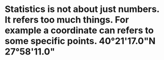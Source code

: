 # Statistics is not about just numbers. It refers too much things. For example a coordinate can refers to some specific points. 40°21'17.0"N 27°58'11.0"
